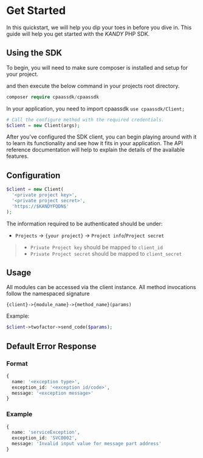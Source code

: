 # Get Started

In this quickstart, we will help you dip your toes in before you dive in. This guide will help you get started with the $KANDY$ PHP SDK.

## Using the SDK

To begin, you will need to make sure composer is installed and setup for your project.

and then execute the below command in your projects root directory.

```php
composer require cpaassdk/cpaassdk
```

In your application, you need to import cpaassdk `use cpaassdk/Client;`

```php
# Call the configure method with the required credentials.
$client = new Client(args);
```

After you've configured the SDK client, you can begin playing around with it to learn its functionality and see how it fits in your application. The API reference documentation will help to explain the details of the available features.

## Configuration

```php
$client = new Client(
  '<private project key>',
  '<private project secret>',
  'https://$KANDYFQDN$'
);
```

The information required to be authenticated should be under:

+ `Projects` -> `{your project}` -> `Project info`/`Project secret`

> + `Private Project key` should be mapped to `client_id`
> + `Private Project secret` should be mapped to `client_secret`

## Usage

All modules can be accessed via the client instance. All method invocations follow the namespaced signature

`{client}->{module_name}->{method_name}(params)`

Example:

```php
$client->twofactor->send_code($params);
```

## Default Error Response

### Format

```php
{
  name: '<exception type>',
  exception_id: '<exception id/code>',
  message: '<exception message>'
}
```

### Example

```php
{
  name: 'serviceException',
  exception_id: 'SVC0002',
  message: 'Invalid input value for message part address'
}
```
